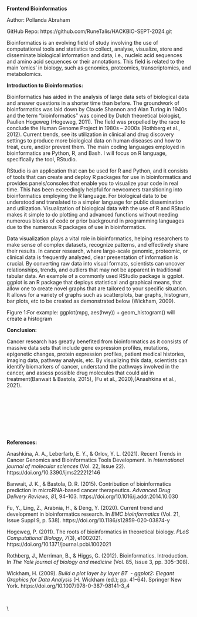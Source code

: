 <!--StartFragment-->

**Frontend Bioinformatics**

Author: Pollanda Abraham

GitHub Repo: https\://github.com/RuneTalis/HACKBIO-SEPT-2024.git

Bioinformatics is an evolving field of study involving the use of computational tools and statistics to collect, analyse, visualize, store and disseminate biological information and data, i.e., nucleic acid sequences and amino acid sequences or their annotations. This field is related to the main ‘omics’ in biology, such as genomics, proteomics, transcriptomics, and metabolomics.

**Introduction to Bioinformatics:**

Bioinformatics has aided in the analysis of large data sets of biological data and answer questions in a shorter time than before. The groundwork of bioinformatics was laid down by Claude Shannon and Alan Turing in 1940s and the term “bioinformatics” was coined by Dutch theoretical biologist, Paulien Hogeweg (Hogeweg, 2011). The field was propelled by the race to conclude the Human Genome Project in 1980s – 2000s (Rothberg et al., 2012). Current trends, see its utilization in clinical and drug discovery settings to produce more biological data on human diseases and how to treat, cure, and/or prevent them. The main coding languages employed in bioinformatics are Python, R, and Bash. I will focus on R language, specifically the tool, RStudio.

RStudio is an application that can be used for R and Python, and it consists of tools that can create and deploy R packages for use in bioinformatics and provides panels/consoles that enable you to visualize your code in real time. This has been exceedingly helpful for newcomers transitioning into bioinformatics employing the R language. For biological data to be understood and translated to a simpler language for public dissemination and utilization. Visualization of biological data with the use of R and RStudio makes it simple to do plotting and advanced functions without needing numerous blocks of code or prior background in programming languages due to the numerous R packages of use in bioinformatics.

Data visualization plays a vital role in bioinformatics, helping researchers to make sense of complex datasets, recognize patterns, and effectively share their results. In cancer research, where large-scale genomic, proteomic, or clinical data is frequently analyzed, clear presentation of information is crucial. By converting raw data into visual formats, scientists can uncover relationships, trends, and outliers that may not be apparent in traditional tabular data. An example of a commonly used RStudio package is ggplot. ggplot is an R package that deploys statistical and graphical means, that allow one to create novel graphs that are tailored to your specific situation. It allows for a variety of graphs such as scatterplots, bar graphs, histogram, bar plots, etc to be created as demonstrated below (Wickham, 2009).

Figure 1:For example: ggplot(mpg, aes(hwy)) + geom\_histogram() will create a histogram

**Conclusion:**

Cancer research has greatly benefited from bioinformatics as it consists of massive data sets that include gene expression profiles, mutations, epigenetic changes, protein expression profiles, patient medical histories, imaging data, pathway analysis, etc. By visualizing this data, scientists can identify biomarkers of cancer, understand the pathways involved in the cancer, and assess possible drug molecules that could aid in treatment(Banwait & Bastola, 2015), (Fu et al., 2020),(Anashkina et al., 2021).

 

 

 

 

**References:**

Anashkina, A. A., Leberfarb, E. Y., & Orlov, Y. L. (2021). Recent Trends in Cancer Genomics and Bioinformatics Tools Development. In _International journal of molecular sciences_ (Vol. 22, Issue 22). https\://doi.org/10.3390/ijms222212146

Banwait, J. K., & Bastola, D. R. (2015). Contribution of bioinformatics prediction in microRNA-based cancer therapeutics. _Advanced Drug Delivery Reviews_, _81_, 94–103. https\://doi.org/10.1016/j.addr.2014.10.030

Fu, Y., Ling, Z., Arabnia, H., & Deng, Y. (2020). Current trend and development in bioinformatics research. In _BMC bioinformatics_ (Vol. 21, Issue Suppl 9, p. 538). https\://doi.org/10.1186/s12859-020-03874-y

Hogeweg, P. (2011). The roots of bioinformatics in theoretical biology. _PLoS Computational Biology_, _7_(3), e1002021. https\://doi.org/10.1371/journal.pcbi.1002021

Rothberg, J., Merriman, B., & Higgs, G. (2012). Bioinformatics. Introduction. In _The Yale journal of biology and medicine_ (Vol. 85, Issue 3, pp. 305–308).

Wickham, H. (2009). _Build a plot layer by layer BT  - ggplot2: Elegant Graphics for Data Analysis_ (H. Wickham (ed.); pp. 41–64). Springer New York. https\://doi.org/10.1007/978-0-387-98141-3\_4

 

\


<!--EndFragment-->

